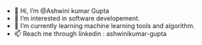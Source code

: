 - 👋 Hi, I’m @Ashwini kumar Gupta
- 👀 I’m interested in software developement.
- 🌱 I’m currently learning machine learning tools and algorithm.
- 📫 Reach me through linkedin : ashwinikumar-gupta

<!---
ashwinmixclub/ashwinmixclub is a ✨ special ✨ repository because its `README.md` (this file) appears on your GitHub profile.
You can click the Preview link to take a look at your changes.
--->
